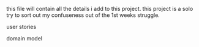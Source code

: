 this file will contain all the details i add to this project.
this project is a solo try to sort out my confuseness out of the 1st weeks struggle.

user stories

domain model